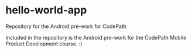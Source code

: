 # hello-world-app
Repository for the Android pre-work for CodePath

Included in the repository is the Android pre-work for the CodePath Mobile
Product Development course. :)
